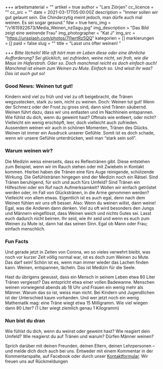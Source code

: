 +++
arbeitsmaterial = ""
artikel = true
author = "Lars Ziörjen"
cc_licence = ""
cc_src = ""
date = 2021-03-17T05:00:00Z
description = "Immer sollen wir gut gelaunt sein. Die Chinderzytig meint jedoch, man dürfe auch mal weinen. Es sei sogar gesund."
fdw = true
hero_img = "/v1615922673/Media_Weinen_nz0agu.jpg"
img_description = "Das Bild zeigt eine weinende Frau"
img_photographer = "Kat J"
img_src = "https://unsplash.com/photos/7I1wrtRz5QQ"
kategorien = []
markierungen = []
paid = false
slug = ""
title = "Lasst uns öfter weinen! "

+++
_Bitte lächeln! Wie oft hört man im Leben diese oder eine ähnliche Aufforderung? Sei glücklich, sei zufrieden, weine nicht, sei froh, wie die Maus im Haferstroh. Oder so. Doch manchmal reicht es doch einfach auch! Manchmal ist einem zum Weinen zu Mute. Einfach so. Und wisst ihr was? Das ist auch gut so!_

### Good News: Weinen tut gut!

Kindern wird viel zu früh und viel zu oft beigebracht, die Tränen wegzustecken, stark zu sein, nicht zu weinen. Doch: Weinen tut gut! Wenn der Schmerz oder der Frust zu gross sind, dann sind Tränen säubernd. Weinen führt dazu, dass wir uns entlasten und im Nachhinein entspannen. Wie fühlst du dich, wenn du geweint hast? Oftmals wie entleert, oder nicht? Vielleicht ein wenig erschöpft, leer, doch vielleicht auch zufrieden. Ausserdem weinen wir auch in schönen Momenten, Tränen des Glücks. Weinen ist immer ein Ausdruck unserer Gefühle. Somit ist es doch schade, wenn wir unsere Gefühle unterdrücken, weil man “stark sein soll”.

### Warum weinen wir?

Die Medizin weiss einerseits, dass es Reflextränen gibt. Diese entstehen zum Beispiel, wenn wir im Rauch stehen oder mit Zwiebeln in Kontakt kommen. Hierbei haben die Tränen eine fürs Auge reinigende, schützende Wirkung. Die Gefühlstränen hingegen sind der Medizin noch ein Rätsel. Sind Tränen beruhigend, für sich und auch fürs Umfeld? Sind Tränen ein Hilfeschrei oder ein Ruf nach Aufmerksamkeit? Wollen wir einfach getröstet werden oder, im Fall von Glückstränen, in die Arme genommen werden? Vielleicht von allem etwas. Eigentlich ist es auch egal, denn nach dem Weinen fühlen wir uns oft besser. Also: Wenn du weinen willst, dann weine! Egal, was die Anderen dann denken. Viel zu oft wird besonders den Jungs und Männern eingeflösst, dass Weinen weich und nichts Gutes sei. Lasst euch dadurch nicht beirren. Ihr seid, wie ihr seid und wenn es euch zum Weinen zu Mute ist, dann hat das seinen Sinn. Egal ob Mann oder Frau; einfach menschlich.

### Fun Facts

Und gerade jetzt in Zeiten von Corona, wo so vieles verwehrt bleibt, was noch vor kurzer Zeit völlig normal war, ist es doch zum Weinen zu Mute. Das darf sein! Schön ist es, wenn man immer wieder das Lachen finden kann. Weinen, entspannen, lächeln. Das ist Medizin für die Seele.

Hast du übrigens gewusst, dass ein Mensch in seinem Leben etwa 80 Liter Tränen vergiesst? Das entspricht etwa einer vollen Badewanne. Menschen weinen vorwiegend abends ab 18 Uhr und Frauen ein wenig mehr als Männer. Warum das so ist, weiss man nicht. Bei Kindern und Jugendlichen ist der Unterschied kaum vorhanden. Und wer jetzt noch ein wenig Mathematik mag: eine Träne wiegt etwa 15 Milligramm. Wie viel wiegen dann 80 Liter? (1 Liter wiegt ziemlich genau 1 Kilogramm)

### Nun bist du dran

Wie fühlst du dich, wenn du weinst oder geweint hast? Wie reagiert dein Umfeld? Wie reagierst du auf Tränen und warum? Dürfen Männer weinen?

Sprich darüber mit deinen Freunden, deinen Eltern, deinen Lehrpersonen – und melde dich doch auch bei uns. Entweder mit einem Kommentar in der Kommentarspalte, auf Facebook oder durch unser [Kontaktformular](https://www.chinderzytig.ch/kontakt/). Wir freuen uns auf Rückmeldungen